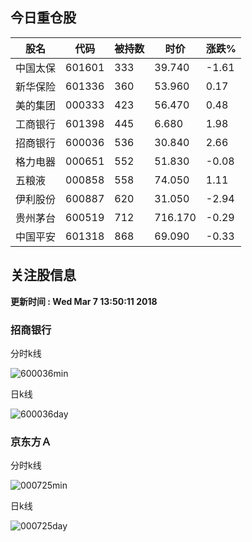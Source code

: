 
## 今日重仓股 

|股名|代码|被持数|时价|涨跌%|
|---|---|---|---|---|
|中国太保|601601|333|39.740|-1.61|
|新华保险|601336|360|53.960|0.17|
|美的集团|000333|423|56.470|0.48|
|工商银行|601398|445|6.680|1.98|
|招商银行|600036|536|30.840|2.66|
|格力电器|000651|552|51.830|-0.08|
|五粮液|000858|558|74.050|1.11|
|伊利股份|600887|620|31.050|-2.94|
|贵州茅台|600519|712|716.170|-0.29|
|中国平安|601318|868|69.090|-0.33|

## 关注股信息
**更新时间 : Wed Mar  7 13:50:11 2018**
### 招商银行 
分时k线

![600036min](http://image.sinajs.cn/newchart/min/n/sh600036.gif)

日k线

![600036day](http://image.sinajs.cn/newchart/daily/n/sh600036.gif)

### 京东方Ａ 
分时k线

![000725min](http://image.sinajs.cn/newchart/min/n/sz000725.gif)

日k线

![000725day](http://image.sinajs.cn/newchart/daily/n/sz000725.gif)
